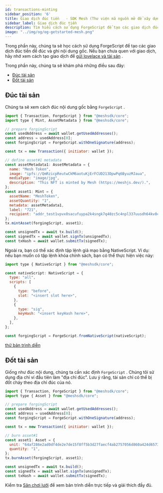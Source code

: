 ```yaml
---
id: transactions-minting
sidebar_position: '6'
title: Giao dịch đúc tiền   - SDK Mesh (Thư viện mã nguồn mở để xây dựng ứng dụng Web3 trên Chuỗi khối Cardano)
sidebar_label: Giao dịch đúc tiền
description: Tìm hiểu cách sử dụng ForgeScript để tạo các giao dịch đúc để đúc và ghi nội dung gốc.
image: "../img/og/og-getstarted-mesh.png"
---
```


Trong phần này, chúng ta sẽ học cách sử dụng ForgeScript để tạo các giao dịch đúc tiền để đúc và ghi nội dung gốc. Nếu bạn chưa quen với giao dịch, hãy nhớ xem cách tạo giao dịch để [gửi lovelace và tài sản](transactions-basic) .

Trong phần này, chúng ta sẽ khám phá những điều sau đây:

- [Đúc tài sản](#minting-assets)
- [Đốt tài sản](#burning-assets)

## Đúc tài sản

Chúng ta sẽ xem cách đúc nội dung gốc bằng `ForgeScript` .

```javascript
import { Transaction, ForgeScript } from "@meshsdk/core";
import type { Mint, AssetMetadata } from "@meshsdk/core";

// prepare forgingScript
const usedAddress = await wallet.getUsedAddresses();
const address = usedAddress[0];
const forgingScript = ForgeScript.withOneSignature(address);

const tx = new Transaction({ initiator: wallet });

// define asset#1 metadata
const assetMetadata1: AssetMetadata = {
  name: "Mesh Token",
  image: "ipfs://QmRzicpReutwCkM6aotuKjErFCUD213DpwPq6ByuzMJaua",
  mediaType: "image/jpg",
  description: "This NFT is minted by Mesh (https://meshjs.dev/).",
};
const asset1: Mint = {
  assetName: "MeshToken",
  assetQuantity: "1",
  metadata: assetMetadata1,
  label: "721",
  recipient: "addr_test1vpvx0sacufuypa2k4sngk7q40zc5c4npl337uusdh64kv0c7e4cxr",
};
tx.mintAsset(forgingScript, asset1);

const unsignedTx = await tx.build();
const signedTx = await wallet.signTx(unsignedTx);
const txHash = await wallet.submitTx(signedTx);
```

Ngoài ra, bạn có thể xác định tập lệnh giả mạo bằng NativeScript. Ví dụ: nếu bạn muốn có tập lệnh khóa chính sách, bạn có thể thực hiện việc này:

```javascript
import type { NativeScript } from "@meshsdk/core";

const nativeScript: NativeScript = {
  type: "all",
  scripts: [
    {
      type: "before",
      slot: "<insert slot here>",
    },
    {
      type: "sig",
      keyHash: "<insert keyHash here>",
    },
  ],
};

const forgingScript = ForgeScript.fromNativeScript(nativeScript);
```

[thử bản trình diễn](https://meshjs.dev/apis/transaction/minting#minting)

## Đốt tài sản

Giống như đúc nội dung, chúng ta cần xác định `ForgeScript` . Chúng tôi sử dụng địa chỉ ví đầu tiên làm "địa chỉ đúc". Lưu ý rằng, tài sản chỉ có thể bị đốt cháy theo địa chỉ đúc của nó.

```javascript
import { Transaction, ForgeScript } from "@meshsdk/core";
import type { Asset } from "@meshsdk/core";

// prepare forgingScript
const usedAddress = await wallet.getUsedAddresses();
const address = usedAddress[0];
const forgingScript = ForgeScript.withOneSignature(address);

const tx = new Transaction({ initiator: wallet });

// burn asset#1
const asset1: Asset = {
  unit: "64af286e2ad0df4de2e7de15f8ff5b3d27faecf4ab2757056d860a424d657368546f6b656e",
  quantity: "1",
};
tx.burnAsset(forgingScript, asset1);

const unsignedTx = await tx.build();
const signedTx = await wallet.signTx(unsignedTx);
const txHash = await wallet.submitTx(signedTx);
```

Kiểm tra [Sân chơi lưới](https://meshjs.dev/apis/transaction/minting) để xem bản trình diễn trực tiếp và giải thích đầy đủ.
